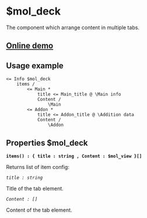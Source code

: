 # $mol_deck

The component which arrange content in multiple tabs.
 
## [Online demo](https://mol.js.org/app/demo/-/#demo=mol_deck)

## Usage example

```
<= Info $mol_deck
	items /
		<= Main *
			title <= Main_title @ \Main info
			Content /
				\Main
		<= Addon *
			title <= Addon_title @ \Addition data
			Content /
				\Addon
```

## Properties $mol_deck

**`items() : { title : string , Content : $mol_view }[]`**

Returns list of item config:
 
*`title : string`*

Title of the tab element.

*`Content : []`*

Content of the tab element.
